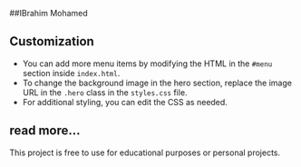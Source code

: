 ##IBrahim Mohamed 

## Customization

- You can add more menu items by modifying the HTML in the `#menu` section inside `index.html`.
- To change the background image in the hero section, replace the image URL in the `.hero` class in the `styles.css` file.
- For additional styling, you can edit the CSS as needed.

## read more...

This project is free to use for educational purposes or personal projects.
